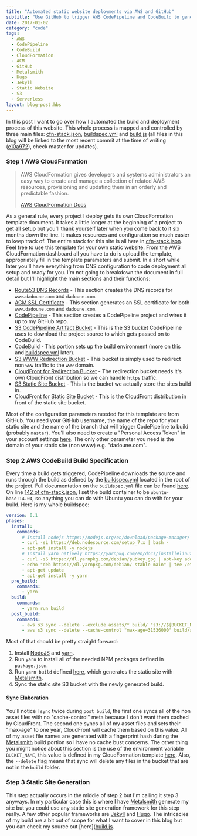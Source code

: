```yaml
---
title: "Automated static website deployments via AWS and GitHub"
subtitle: "Use GitHub to trigger AWS CodePipeline and CodeBuild to generate your static website onto S3."
date: 2017-01-02
category: "code"
tags:
  - AWS
  - CodePipeline
  - CodeBuild
  - CloudFormation
  - ACM
  - GitHub
  - Metalsmith
  - Hugo
  - Jekyll
  - Static Website
  - S3
  - Serverless
layout: blog-post.hbs
---
```


In this post I want to go over how I automated the build and deployment process of this website. This whole process is mapped and controlled by three main files: [cfn-stack.json](https://github.com/ReedD/dadoune.com/blob/e10a972e77e6856787d87fb1cf2ec13d8eef9eb6/cfn-stack.json), [buildspec.yml](https://github.com/ReedD/dadoune.com/blob/e10a972e77e6856787d87fb1cf2ec13d8eef9eb6/buildspec.yml) and [build.js](https://github.com/ReedD/dadoune.com/blob/e10a972e77e6856787d87fb1cf2ec13d8eef9eb6/build.js) (all files in this blog will be linked to the most recent commit at the time of writing ([e10a972](https://github.com/ReedD/dadoune.com/tree/e10a972e77e6856787d87fb1cf2ec13d8eef9eb6)), check master for updates).

### Step 1 AWS CloudFormation

> AWS CloudFormation gives developers and systems administrators an easy way to create and manage a collection of related AWS resources, provisioning and updating them in an orderly and predictable fashion. <div class="blockquote-footer">[AWS CloudFormation Docs](https://aws.amazon.com/cloudformation/)</div>

As a general rule, every project I deploy gets its own CloudFormation template document. It takes a little longer at the beginning of a project to get all setup but you'll thank yourself later when you come back to it six months down the line. It makes resources and configuration so much easier to keep track of. The entire stack for this site is all here in [cfn-stack.json](https://github.com/ReedD/dadoune.com/blob/e10a972e77e6856787d87fb1cf2ec13d8eef9eb6/cfn-stack.json). Feel free to use this template for your own static website. From the AWS CloudFormation dashboard all you have to do is upload the template, appropriately fill in the template parameters and submit. In a short while later you'll have everything from DNS configuration to code deployment all setup and ready for you. I'm not going to breakdown the document in full detail but I'll highlight the main sections and their functions:

- [Route53 DNS Records](https://github.com/ReedD/dadoune.com/blob/e10a972e77e6856787d87fb1cf2ec13d8eef9eb6/cfn-stack.json#L63-L86) - This section creates the DNS records for `www.dadoune.com` and `dadoune.com`.  
- [ACM SSL Certificate](https://github.com/ReedD/dadoune.com/blob/e10a972e77e6856787d87fb1cf2ec13d8eef9eb6/cfn-stack.json#L49-L62) - This section generates an SSL certificate for both `www.dadoune.com` and `dadoune.com`.
- [CodePipeline](https://github.com/ReedD/dadoune.com/blob/e10a972e77e6856787d87fb1cf2ec13d8eef9eb6/cfn-stack.json#L161-L263) - This section creates a CodePipeline project and wires it up to my GitHub repo.
- [S3 CodePipeline Artifact Bucket](https://github.com/ReedD/dadoune.com/blob/e10a972e77e6856787d87fb1cf2ec13d8eef9eb6/cfn-stack.json#L264-L270) - This is the S3 bucket CodePipeline uses to download the project source to which gets passed on to CodeBuild.
- [CodeBuild](https://github.com/ReedD/dadoune.com/blob/e10a972e77e6856787d87fb1cf2ec13d8eef9eb6/cfn-stack.json#L87-L160) - This portion sets up the build environment (more on this and [buildspec.yml](https://github.com/ReedD/dadoune.com/blob/e10a972e77e6856787d87fb1cf2ec13d8eef9eb6/buildspec.yml) later).
- [S3 WWW Redirection Bucket](https://github.com/ReedD/dadoune.com/blob/e10a972e77e6856787d87fb1cf2ec13d8eef9eb6/cfn-stack.json#L271-L283) - This bucket is simply used to redirect non `www` traffic to the `www` domain.
- [CloudFront for Redirection Bucket](https://github.com/ReedD/dadoune.com/blob/e10a972e77e6856787d87fb1cf2ec13d8eef9eb6/cfn-stack.json#L284-L308) - The redirection bucket needs it's own CloudFront distribution so we can handle `https` traffic.
- [S3 Static Site Bucket](https://github.com/ReedD/dadoune.com/blob/e10a972e77e6856787d87fb1cf2ec13d8eef9eb6/cfn-stack.json#L284-L308) - This is the bucket we actually store the sites build in.
- [CloudFront for Static Site Bucket](https://github.com/ReedD/dadoune.com/blob/e10a972e77e6856787d87fb1cf2ec13d8eef9eb6/cfn-stack.json#L309-L352) - This is the CloudFront distribution in front of the static site bucket.

Most of the configuration parameters needed for this template are from GitHub. You need your GitHub username, the name of the repo for your static site and the name of the branch that will trigger CodePipeline to build (probably `master`). You'll also need to create a "Personal Access Token" in your account settings [here](https://github.com/settings/tokens). The only other parameter you need is the domain of your static site (non www) e.g. "dadoune.com".

### Step 2 AWS CodeBuild Build Specification

Every time a build gets triggered, CodePipeline downloads the source and runs through the build as defined by the [buildspec.yml](https://github.com/ReedD/dadoune.com/blob/e10a972e77e6856787d87fb1cf2ec13d8eef9eb6/buildspec.yml) located in the root of the project. Full documentation on the `buildspec.yml` file can be found [here](http://docs.aws.amazon.com/codebuild/latest/userguide/build-spec-ref.html). On line [142 of cfn-stack.json](https://github.com/ReedD/dadoune.com/blob/e10a972e77e6856787d87fb1cf2ec13d8eef9eb6/cfn-stack.json#L142), I set the build container to be `ubuntu-base:14.04`, so anything you can do with Ubuntu you can do with for your build. Here is my whole buildspec:

```yaml
version: 0.1
phases:
  install:
    commands:
      # Install nodejs https://nodejs.org/en/download/package-manager/
      - curl -sL https://deb.nodesource.com/setup_7.x | bash -
      - apt-get install -y nodejs
      # Install yarn natively https://yarnpkg.com/en/docs/install#linux-tab
      - curl -sS https://dl.yarnpkg.com/debian/pubkey.gpg | apt-key add -
      - echo "deb https://dl.yarnpkg.com/debian/ stable main" | tee /etc/apt/sources.list.d/yarn.list
      - apt-get update
      - apt-get install -y yarn
  pre_build:
    commands:
      - yarn
  build:
    commands:
      - yarn run build
  post_build:
    commands:
      - aws s3 sync --delete --exclude assets/* build/ "s3://${BUCKET_NAME}"
      - aws s3 sync --delete --cache-control "max-age=31536000" build/assets "s3://${BUCKET_NAME}/assets"

```

Most of that should be pretty straight forward:
1. Install [NodeJS](https://nodejs.org/) and [yarn](https://yarnpkg.com/).
2. Run `yarn` to install all of the needed NPM packages defined in `package.json`.
3. Run `yarn build` defined [here](https://github.com/ReedD/dadoune.com/blob/e10a972e77e6856787d87fb1cf2ec13d8eef9eb6/package.json#L8), which generates the static site with [Metalsmith](http://www.metalsmith.io/).
4. Sync the static site S3 bucket with the newly generated build.

#### Sync Elaboration
You'll notice I `sync` twice during `post_build`, the first one syncs all of the non asset files with no "cache-control" meta because I don't want them cached by CloudFront. The second one syncs all of my asset files and sets their "max-age" to one year, CloudFront will cache them based on this value. All of my asset file names are generated with a fingerprint hash during the [Metalsmith](http://www.metalsmith.io/) build portion so I have no cache bust concerns. The other thing you might notice about this section is the use of the environment variable `BUCKET_NAME`, this value is defined in my CloudFormation template [here](https://github.com/ReedD/dadoune.com/blob/master/cfn-stack.json#L144-L147). Also, the `--delete` flag means that sync will delete any files in the bucket that are not in the `build` folder.  

### Step 3 Static Site Generation
This step actually occurs in the middle of step 2 but I'm calling it step 3 anyways. In my particular case this is where I have [Metalsmith](http://www.metalsmith.io/) generate my site but you could use any static site generation framework for this step really. A few other popular frameworks are [Jekyll](https://jekyllrb.com/) and [Hugo](https://gohugo.io/). The intricacies of my build are a bit out of scope for what I want to cover in this blog but you can check my source out [here]([build.js](https://github.com/ReedD/dadoune.com/blob/e10a972e77e6856787d87fb1cf2ec13d8eef9eb6/build.js).

